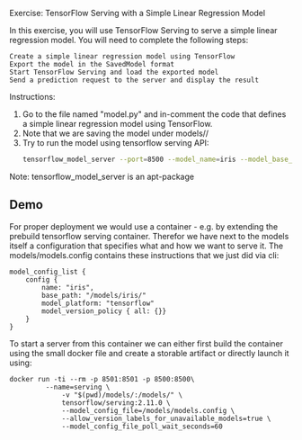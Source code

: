 Exercise: TensorFlow Serving with a Simple Linear Regression Model

In this exercise, you will use TensorFlow Serving to serve a simple linear regression model. You will need to complete the following steps:

    Create a simple linear regression model using TensorFlow
    Export the model in the SavedModel format
    Start TensorFlow Serving and load the exported model
    Send a prediction request to the server and display the result

Instructions:

1. Go to the file named "model.py" and  in-comment the  code that defines a simple linear regression model using TensorFlow.
2. Note that we are saving the model under models/<NAME>/<Version> 
3.  Try to run the model using tensorflow serving API:
    ```bash 
    tensorflow_model_server --port=8500 --model_name=iris --model_base_path=</path/to/saved_model>
    ```
Note: tensorflow_model_server is an apt-package 


## Demo
For proper deployment we would use a container - e.g. by extending the prebuild tensorflow serving container. 
Therefor we have next to the models itself a configuration that specifies what and how we want to serve it. 
The models/models.config contains these instructions that we just did via cli: 

```config
model_config_list {
    config {
        name: "iris",
        base_path: "/models/iris/"
        model_platform: "tensorflow"
        model_version_policy { all: {}}
    }
}
```
To start a server from this container we can either first build the container using the small docker file and create a storable artifact 
or directly launch it using: 
```docker 
docker run -ti --rm -p 8501:8501 -p 8500:8500\
         --name=serving \
             -v "$(pwd)/models/:/models/" \
             tensorflow/serving:2.11.0 \
             --model_config_file=/models/models.config \
             --allow_version_labels_for_unavailable_models=true \
             --model_config_file_poll_wait_seconds=60
```
